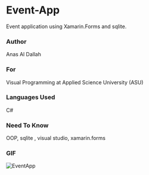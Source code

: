 # Event-App
Event application using Xamarin.Forms  and sqlite.
### Author
Anas Al Dallah
### For
Visual Programming at Applied Science University (ASU)
### Languages Used
C# 
### Need To Know
OOP, sqlite , visual studio, xamarin.forms

### GIF
![EventApp](https://github.com/anasdallah/Event-App/blob/master/GIF%20EventApp.gif)
